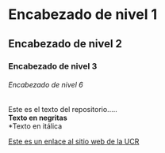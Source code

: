 # Encabezado de nivel 1  

## Encabezado de nivel 2 

### Encabezado de nivel 3

###### Encabezado de nivel 6

Este es el texto del repositorio.....  
**Texto en negritas**  
*Texto en itálica  

[Este es un enlace al sitio web de la UCR](https://www.ucr.ac.cr)  
